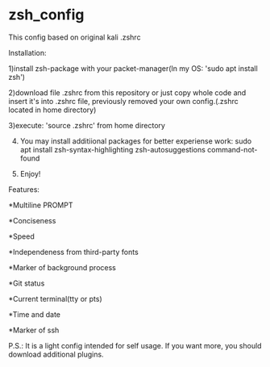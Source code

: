 # zsh_config

This config based on original kali .zshrc

Installation:

 1)install zsh-package with your packet-manager(In my OS: 'sudo apt install zsh')
 
 2)download file .zshrc from this repository or just copy whole code and insert it's into .zshrc file, previously removed your own config.(.zshrc located in home directory)
 
 3)execute: 'source .zshrc' from home directory
 
 4) You may install additiional packages for better experiense work:
   sudo apt install zsh-syntax-highlighting zsh-autosuggestions command-not-found
   
 5) Enjoy!
 
Features:

  *Multiline PROMPT
  
  *Conciseness
  
  *Speed
  
  *Independeness from third-party fonts
  
  *Marker of background process
  
  *Git status
  
  *Current terminal(tty or pts)
  
  *Time and date
  
  *Marker of ssh

P.S.: It is a light config intended for self usage. If you want more, you should download additional plugins.
